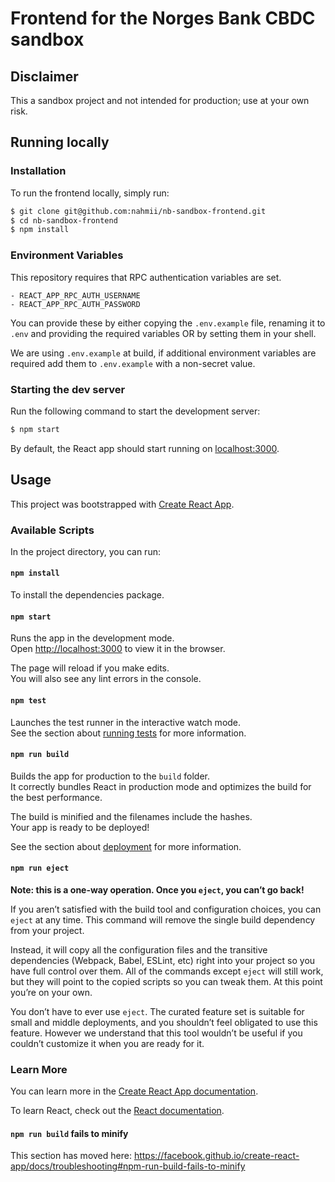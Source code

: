 # Frontend for the Norges Bank CBDC sandbox

## Disclaimer

This a sandbox project and not intended for production; use at your own risk.

## Running locally

### Installation

To run the frontend locally, simply run:

```sh
$ git clone git@github.com:nahmii/nb-sandbox-frontend.git
$ cd nb-sandbox-frontend
$ npm install
```

### Environment Variables

This repository requires that RPC authentication variables are set.

```
- REACT_APP_RPC_AUTH_USERNAME
- REACT_APP_RPC_AUTH_PASSWORD
```

You can provide these by either copying the `.env.example` file, renaming it to `.env` and providing the required variables OR by setting them in your shell.

We are using `.env.example` at build, if additional environment variables are required add them to `.env.example` with a non-secret value.

### Starting the dev server

Run the following command to start the development server:

```sh
$ npm start
```

By default, the React app should start running on [localhost:3000](http://localhost:3000/).

## Usage

This project was bootstrapped with [Create React App](https://github.com/facebook/create-react-app).

### Available Scripts

In the project directory, you can run:

#### `npm install`

To install the dependencies package.

#### `npm start`

Runs the app in the development mode.<br>
Open [http://localhost:3000](http://localhost:3000) to view it in the browser.

The page will reload if you make edits.<br>
You will also see any lint errors in the console.

#### `npm test`

Launches the test runner in the interactive watch mode.<br>
See the section about [running tests](https://facebook.github.io/create-react-app/docs/running-tests) for more information.

#### `npm run build`

Builds the app for production to the `build` folder.<br>
It correctly bundles React in production mode and optimizes the build for the best performance.

The build is minified and the filenames include the hashes.<br>
Your app is ready to be deployed!

See the section about [deployment](https://facebook.github.io/create-react-app/docs/deployment) for more information.

#### `npm run eject`

**Note: this is a one-way operation. Once you `eject`, you can’t go back!**

If you aren’t satisfied with the build tool and configuration choices, you can `eject` at any time. This command will remove the single build dependency from your project.

Instead, it will copy all the configuration files and the transitive dependencies (Webpack, Babel, ESLint, etc) right into your project so you have full control over them. All of the commands except `eject` will still work, but they will point to the copied scripts so you can tweak them. At this point you’re on your own.

You don’t have to ever use `eject`. The curated feature set is suitable for small and middle deployments, and you shouldn’t feel obligated to use this feature. However we understand that this tool wouldn’t be useful if you couldn’t customize it when you are ready for it.

### Learn More

You can learn more in the [Create React App documentation](https://facebook.github.io/create-react-app/docs/getting-started).

To learn React, check out the [React documentation](https://reactjs.org/).

#### `npm run build` fails to minify

This section has moved here: https://facebook.github.io/create-react-app/docs/troubleshooting#npm-run-build-fails-to-minify
